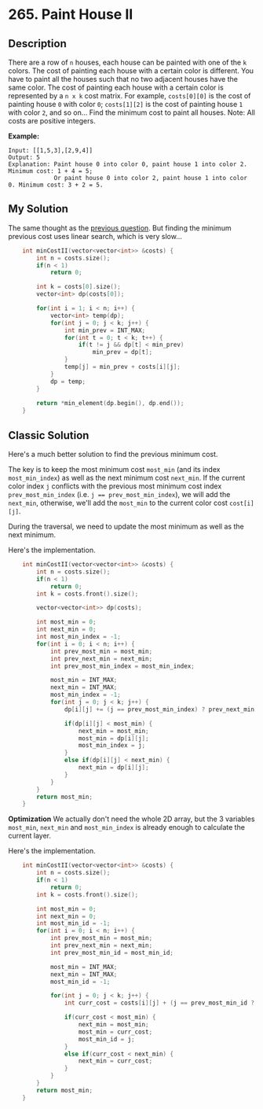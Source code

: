 # 265. Paint House II

## Description
There are a row of `n` houses, each house can be painted with one of the `k` colors. The cost of painting each house with a certain color is different. You have to paint all the houses such that no two adjacent houses have the same color.
The cost of painting each house with a certain color is represented by a `n x k` cost matrix. For example, `costs[0][0]` is the cost of painting house `0` with color `0`; `costs[1][2]` is the cost of painting house `1` with color `2`, and so on... Find the minimum cost to paint all houses.
Note:
All costs are positive integers.

**Example:**
```
Input: [[1,5,3],[2,9,4]]
Output: 5
Explanation: Paint house 0 into color 0, paint house 1 into color 2. Minimum cost: 1 + 4 = 5; 
             Or paint house 0 into color 2, paint house 1 into color 0. Minimum cost: 3 + 2 = 5. 
```

## My Solution
The same thought as the [previous question](https://www.lintcode.com/problem/515). But finding the minimum previous cost uses linear search, which is very slow...
```C++
    int minCostII(vector<vector<int>> &costs) {
        int n = costs.size();
        if(n < 1)
            return 0;

        int k = costs[0].size();
        vector<int> dp(costs[0]);

        for(int i = 1; i < n; i++) {
            vector<int> temp(dp);
            for(int j = 0; j < k; j++) {
                int min_prev = INT_MAX;
                for(int t = 0; t < k; t++) {
                    if(t != j && dp[t] < min_prev)
                        min_prev = dp[t];
                }
                temp[j] = min_prev + costs[i][j];
            }
            dp = temp;
        }
        
        return *min_element(dp.begin(), dp.end());
    }
```

## Classic Solution
Here's a much better solution to find the previous minimum cost. 

The key is to keep the most minimum cost `most_min` (and its index `most_min_index`) as well as the next minimum cost `next_min`. If the current color index `j` conflicts with the previous most minimum cost index `prev_most_min_index` (i.e. `j == prev_most_min_index`), we will add the `next_min`, otherwise, we'll add the `most_min` to the current color cost `cost[i][j]`.

During the traversal, we need to update the most minimum as well as the next minimum.

Here's the implementation.

```C++
    int minCostII(vector<vector<int>> &costs) {
        int n = costs.size();
        if(n < 1)
            return 0;
        int k = costs.front().size();

        vector<vector<int>> dp(costs);

        int most_min = 0;
        int next_min = 0;
        int most_min_index = -1;
        for(int i = 0; i < n; i++) {
            int prev_most_min = most_min;
            int prev_next_min = next_min;
            int prev_most_min_index = most_min_index;

            most_min = INT_MAX;
            next_min = INT_MAX;
            most_min_index = -1;
            for(int j = 0; j < k; j++) {
                dp[i][j] += (j == prev_most_min_index) ? prev_next_min : prev_most_min;

                if(dp[i][j] < most_min) {
                    next_min = most_min;
                    most_min = dp[i][j];
                    most_min_index = j;
                }
                else if(dp[i][j] < next_min) {
                    next_min = dp[i][j];
                }
            }
        }
        return most_min;
    }
```

**Optimization**
We actually don't need the whole 2D array, but the 3 variables `most_min`, `next_min` and `most_min_index` is already enough to calculate the current layer.

Here's the implementation.
```C++
    int minCostII(vector<vector<int>> &costs) {
        int n = costs.size();
        if(n < 1)
            return 0;
        int k = costs.front().size();

        int most_min = 0;
        int next_min = 0;
        int most_min_id = -1;
        for(int i = 0; i < n; i++) {
            int prev_most_min = most_min;
            int prev_next_min = next_min;
            int prev_most_min_id = most_min_id;

            most_min = INT_MAX;
            next_min = INT_MAX;
            most_min_id = -1;

            for(int j = 0; j < k; j++) {
                int curr_cost = costs[i][j] + (j == prev_most_min_id ? prev_next_min : prev_most_min);

                if(curr_cost < most_min) {
                    next_min = most_min;
                    most_min = curr_cost;
                    most_min_id = j;
                }
                else if(curr_cost < next_min) {
                    next_min = curr_cost;
                }
            }
        }
        return most_min;
    }
```